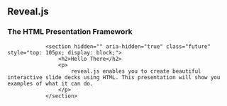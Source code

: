 <section class="present" style="top: 85px; display: block;">
					<h1>Reveal.js</h1>
					<h3>The HTML Presentation Framework</h3>
					<p>
					</p>
				</section>

				<section hidden="" aria-hidden="true" class="future" style="top: 105px; display: block;">
					<h2>Hello There</h2>
					<p>
						reveal.js enables you to create beautiful interactive slide decks using HTML. This presentation will show you examples of what it can do.
					</p>
				</section>